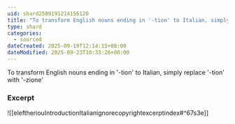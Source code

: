 ```yaml
---
uid: shard2509191214156120
title: "To transform English nouns ending in '-tion' to Italian, simply replace '-tion' with '-zione'"
type: shard
categories:
  - sourced
dateCreated: 2025-09-19T12:14:15+08:00
dateModified: 2025-09-23T10:33:26+00:00
---
```

To transform English nouns ending in '-tion' to Italian, simply replace '-tion' with '-zione'

### Excerpt
![[eleftheriouIntroductionItalianignorecopyrightexcerptindex#^67s3e]]